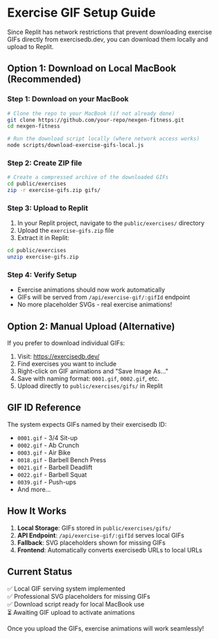 # Exercise GIF Setup Guide

Since Replit has network restrictions that prevent downloading exercise GIFs directly from exercisedb.dev, you can download them locally and upload to Replit.

## Option 1: Download on Local MacBook (Recommended)

### Step 1: Download on your MacBook
```bash
# Clone the repo to your MacBook (if not already done)
git clone https://github.com/your-repo/nexgen-fitness.git
cd nexgen-fitness

# Run the download script locally (where network access works)
node scripts/download-exercise-gifs-local.js
```

### Step 2: Create ZIP file
```bash
# Create a compressed archive of the downloaded GIFs
cd public/exercises
zip -r exercise-gifs.zip gifs/
```

### Step 3: Upload to Replit
1. In your Replit project, navigate to the `public/exercises/` directory
2. Upload the `exercise-gifs.zip` file
3. Extract it in Replit:
```bash
cd public/exercises
unzip exercise-gifs.zip
```

### Step 4: Verify Setup
- Exercise animations should now work automatically
- GIFs will be served from `/api/exercise-gif/:gifId` endpoint
- No more placeholder SVGs - real exercise animations!

## Option 2: Manual Upload (Alternative)

If you prefer to download individual GIFs:

1. Visit: https://exercisedb.dev/
2. Find exercises you want to include
3. Right-click on GIF animations and "Save Image As..."
4. Save with naming format: `0001.gif`, `0002.gif`, etc.
5. Upload directly to `public/exercises/gifs/` in Replit

## GIF ID Reference

The system expects GIFs named by their exercisedb ID:
- `0001.gif` - 3/4 Sit-up
- `0002.gif` - Ab Crunch  
- `0003.gif` - Air Bike
- `0018.gif` - Barbell Bench Press
- `0021.gif` - Barbell Deadlift
- `0022.gif` - Barbell Squat
- `0039.gif` - Push-ups
- And more...

## How It Works

1. **Local Storage**: GIFs stored in `public/exercises/gifs/`
2. **API Endpoint**: `/api/exercise-gif/:gifId` serves local GIFs
3. **Fallback**: SVG placeholders shown for missing GIFs
4. **Frontend**: Automatically converts exercisedb URLs to local URLs

## Current Status

✅ Local GIF serving system implemented  
✅ Professional SVG placeholders for missing GIFs  
✅ Download script ready for local MacBook use  
⏳ Awaiting GIF upload to activate animations  

Once you upload the GIFs, exercise animations will work seamlessly!